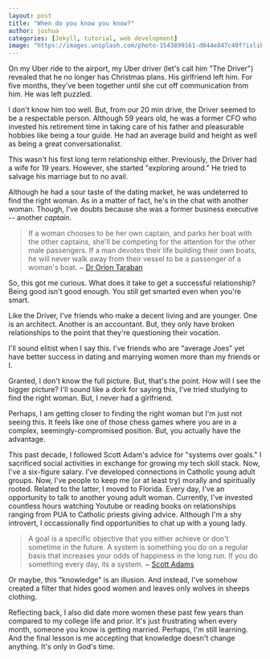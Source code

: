 ```yaml
---
layout: post
title: "When do you know you know?"
author: joshua
categories: [Jekyll, tutorial, web development]
image: "https://images.unsplash.com/photo-1543899161-d044e847c40f?ixlib=rb-0.3.5&ixid=eyJhcHBfaWQiOjEyMDd9&s=a20c472bc23308e390c8ffae3dd90c60&auto=format&fit=crop&w=750&q=80"
---
```


On my Uber ride to the airport, my Uber driver (let's call him "The Driver") revealed that he no longer has Christmas plans. His girlfriend left him. For five months, they've been together until she cut off communication from him. He was left puzzled.

I don't know him too well. But, from our 20 min drive, the Driver seemed to be a respectable person. Although 59 years old, he was a former CFO who invested his retirement time in taking care of his father and pleasurable hobbies like being a tour guide. He had an average build and height as well as being a great conversationalist.

This wasn't his first long term relationship either. Previously, the Driver had a wife for 19 years. However, she started "exploring around." He tried to salvage his marriage but to no avail.

Although he had a sour taste of the dating market, he was undeterred to find the right woman. As in a matter of fact, he's in the chat with another woman. Though, I've doubts because she was a former business executive -- another _captain_.

> If a woman chooses to be her own captain, and parks her boat with the other captains, she'll be competing for the attention for the other male passengers. If a man devotes their life building their own boats, he will never walk away from their vessel to be a passenger of a woman's boat. ~ [Dr Orion Taraban](https://www.youtube.com/watch?v=DVyYHonNriw)

So, this got me curious. What does it take to get a successful relationship? Being good isn't good enough. You still get smarted even when you're smart.

Like the Driver, I've friends who make a decent living and are younger. One is an architect. Another is an accountant. But, they only have broken relationships to the point that they're questioning their vocation.

I'll sound elitist when I say this. I've friends who are "average Joes" yet have better success in dating and marrying women more than my friends or I.

Granted, I don't know the full picture. But, that's the point. How will I see the bigger picture? I'll sound like a dork for saying this, I've tried studying to find the right woman. But, I never had a girlfriend.

Perhaps, I am getting closer to finding the right woman but I'm just not seeing this. It feels like one of those chess games where you are in a complex, seemingly-compromised position. But, you actually have the advantage.

This past decade, I followed Scott Adam's advice for "systems over goals." I sacrificed social activities in exchange for growing my tech skill stack. Now, I've a six-figure salary. I've developed connections in Catholic young adult groups. Now, I've people to keep me (or at least try) morally and spiritually rooted. Related to the latter, I moved to Florida. Every day, I've an opportunity to talk to another young adult woman. Currently, I've invested countless hours watching Youtube or reading books on relationships ranging from PUA to Catholic priests giving advice. Although I'm a shy introvert, I occassionally find opportunities to chat up with a young lady.

> A goal is a specific objective that you either achieve or don't sometime in the future. A system is something you do on a regular basis that increases your odds of happiness in the long run. If you do something every day, its a system. ~ [Scott Adams](https://www.amazon.com/How-Fail-Almost-Everything-Still/dp/1591847745)

Or maybe, this "knowledge" is an illusion. And instead, I've somehow created a filter that hides good women and leaves only wolves in sheeps clothing.

Reflecting back, I also did date more women these past few years than compared to my college life and prior. It's just frustrating when every month, someone you know is getting married. Perhaps, I'm still learning. And the final lesson is me accepting that knowledge doesn't change anything. It's only in God's time.
